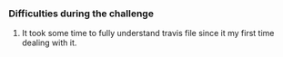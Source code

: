 ### Difficulties during the challenge
1. It took some time to fully understand travis file since it my first time dealing with it.

